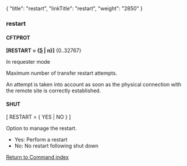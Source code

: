 {
    "title": "restart",
    "linkTitle": "restart",
    "weight": "2850"
}<span id="restart"></span>

### restart

#### CFTPROT

**\[RESTART =
{<u>5</u> | n}\]** {0..32767} 

In requester mode

Maximum number of transfer restart attempts.

An attempt is taken into account as soon as the physical connection
with the remote site is correctly established.

#### SHUT

\[ RESTART = { YES | NO } \]

Option to manage the restart.

-   Yes:  Perform a restart
-   No: No restart following shut down

[Return to Command index](../../)

 
